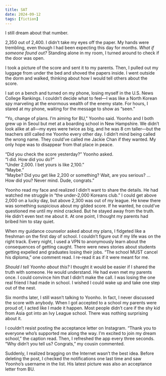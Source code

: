 ```yaml
---
title: SAT
date: 2024-09-12
tags: [fiction]
---
```


I still dream about that number.

2,350 out of 2,400. I didn’t take my eyes off the paper. My hands were trembling, even though I had been expecting this day for months. *What if someone found out?* Standing alone in my room, I turned around to check if the door was open.

I took a picture of the score and sent it to my parents. Then, I pulled out my luggage from under the bed and shoved the papers inside. I went outside the dorm and walked, thinking about how I would tell others about the score.

I sat on a bench and turned on my phone, losing myself in the U.S. News College Rankings. I couldn’t decide what to feel—I was like a North Korean spy marveling at the enormous wealth of the enemy state. For hours, I stared at my phone, waiting for the message to show as “seen.”

“Yo, change of plans. I’m aiming for BU,” Yoonho said. Yoonho and I both grew up in Seoul but met at a boarding school in New Hampshire. We didn’t look alike at all—my eyes were twice as big, and he was 8 cm taller—but the teachers still called me Yoonho every other day. I didn’t mind being called the wrong name. They could’ve called me Jackie Chan if they wanted. My only hope was to disappear from that place in peace.

“Did you check the score yesterday?” Yoonho asked.  
“I did. How did you do?”  
“Under 2,000. I bet yours is like 2,100.”  
“Maybe.”  
“Maybe? Did you get like 2,200 or something? Wait, are you serious? … How did you? Never mind. Dude, congrats.”

Yoonho read my face and realized I didn’t want to share the details. He had watched me struggle in “the under-2,000 Koreans club.” I could get above 2,000 on a lucky day, but above 2,300 was out of my league. He knew there was something suspicious about my gilded score. If he wanted, he could’ve questioned me until my mind cracked. But he stayed away from the truth. He didn’t even text me about it. At one point, I thought my parents had bribed him to stay quiet. 

When my guidance counselor asked about my plans, I fidgeted like a freshman on the first day of school. I couldn’t figure out if my life was on the right track. Every night, I used a VPN to anonymously learn about the consequences of getting caught. There were news stories about students getting expelled and graduates losing their jobs. “The school MUST cancel his diploma,” one comment read. I re-read it as if it were meant for me.

*Should I tell Yoonho about this?* I thought it would be easier if I shared the truth with someone. He would understand. He had even met my parents once. I could convince him that I didn’t make the call. I was losing the one real friend I had made in school. I wished I could wake up and take one step out of the nest.

Six months later, I still wasn’t talking to Yoonho. In fact, I never discussed the score with anybody. When I got accepted to a school my parents were proud of, I acted like I made it happen. Most people didn’t care if the shy kid from Asia got into an Ivy League school. There was nothing surprising about it.

I couldn’t resist posting the acceptance letter on Instagram. “Thank you to everyone who’s supported me along the way. I’m excited to join my dream school,” the caption read. Then, I refreshed the app every three seconds. “Why didn’t you tell us? Congrats,” my cousin commented.

Suddenly, I realized bragging on the Internet wasn’t the best idea. Before deleting the post, I checked the notifications one last time and saw Yoonho’s username in the list. His latest picture was also an acceptance letter from BU.